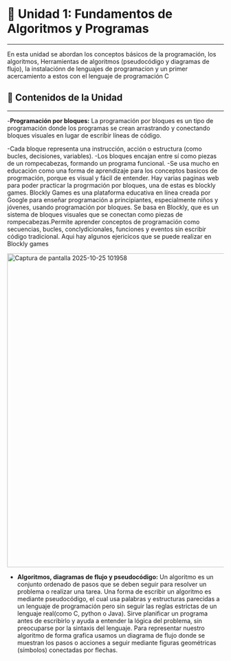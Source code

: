 # 🧩 Unidad 1: Fundamentos de Algoritmos y Programas
---
En esta unidad se abordan los conceptos básicos de la programación, los algoritmos, Herramientas de algoritmos (pseudocódigo y diagramas de flujo), la instalaciónn de lenguajes de programacion y un primer acercamiento a estos con el lenguaje de programación C 

## 📘 Contenidos de la Unidad
---

-**Programación por bloques:**
La programación por bloques es un tipo de programación donde los programas se crean arrastrando y conectando bloques visuales en lugar de escribir líneas de código.

-Cada bloque representa una instrucción, acción o estructura (como bucles, decisiones, variables).
-Los bloques encajan entre sí como piezas de un rompecabezas, formando un programa funcional.
-Se usa mucho en educación como una forma de aprendizaje para los conceptos basicos de progrmación, porque es visual y fácil de entender.
Hay varias paginas web para poder practicar la progrmación por bloques, una de estas es blockly games.
Blockly Games es una plataforma educativa en línea creada por Google para enseñar programación a principiantes, especialmente niños y jóvenes, usando programación por bloques. Se basa en Blockly, que es un sistema de bloques visuales que se conectan como piezas de rompecabezas.Permite aprender conceptos de programación como secuencias, bucles, conclydicionales, funciones y eventos sin escribir código tradicional. Aqui hay algunos ejericicos que se puede realizar en Blockly games

<img width="1582" height="730" alt="Captura de pantalla 2025-10-25 101958" src="https://github.com/user-attachments/assets/3007b017-ad63-4df6-ada2-6811255486ba" />



- **Algoritmos, diagramas de flujo y pseudocódigo:**
Un algoritmo es un conjunto ordenado  de pasos que se deben seguir para resolver un problema o realizar una tarea. Una forma de escribir un algoritmo es mediante pseudocódigo, el cual usa palabras y estructuras parecidas a un lenguaje de programación pero sin seguir las reglas estrictas de un lenguaje real(como C, python o Java). Sirve planificar un programa antes de escribirlo y ayuda a entender la lógica del problema, sin preocuparse por la sintaxis del lenguaje.
Para representar nuestro algoritmo de forma grafica usamos un diagrama de flujo donde se muestran los pasos o acciones a seguir mediante figuras geométricas (símbolos) conectadas por flechas.

